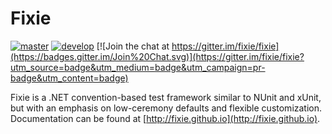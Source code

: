 # Fixie

[![master](https://ci.appveyor.com/api/projects/status/o5uuuqq6m61xudkw/branch/master?svg=true&pendingText=master%20-%20pending&passingText=master%20-%20passing&failingText=master%20-%20failing)](https://ci.appveyor.com/project/plioi/fixie/branch/master)
[![develop](https://ci.appveyor.com/api/projects/status/o5uuuqq6m61xudkw/branch/develop?svg=true&pendingText=develop%20-%20pending&passingText=develop%20-%20passing&failingText=develop%20-%20failing)](https://ci.appveyor.com/project/plioi/fixie/branch/develop)
[![Join the chat at https://gitter.im/fixie/fixie](https://badges.gitter.im/Join%20Chat.svg)](https://gitter.im/fixie/fixie?utm_source=badge&utm_medium=badge&utm_campaign=pr-badge&utm_content=badge)

Fixie is a .NET convention-based test framework similar to NUnit and xUnit, but with an emphasis on low-ceremony defaults and flexible customization. Documentation can be found at [http://fixie.github.io](http://fixie.github.io).

